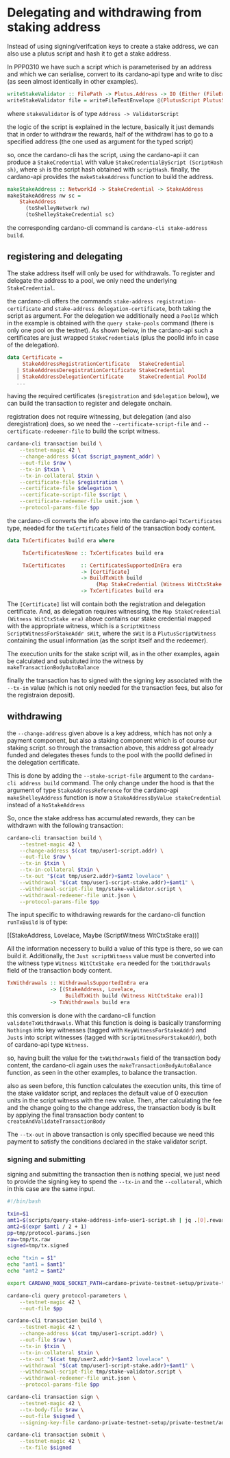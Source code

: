 # Delegating and withdrawing from staking address

Instead of using signing/verifcation keys to create a stake address, we can also use a plutus script and hash it to get a stake address.

In PPP0310 we have such a script which is parameterised by an address and which we can serialise, convert to its cardano-api type and write to disc (as seen almost identically in other examples).

```haskell
writeStakeValidator :: FilePath -> Plutus.Address -> IO (Either (FileError ()) ())
writeStakeValidator file = writeFileTextEnvelope @(PlutusScript PlutusScriptV1) file Nothing . PlutusScriptSerialised . SBS.toShort . LBS.toStrict . serialise . Plutus.getStakeValidator . stakeValidator
```
where `stakeValidator` is of type `Address -> ValidatorScript`

the logic of the script is explained in the lecture, basically it just demands that in order to withdraw the rewards, half of the withdrawl has to go to a specified address (the one used as argument for the typed script)

so, once the cardano-cli has the script, using the cardano-api it can produce a `StakeCredential` with value `StakeCredentialByScript (ScriptHash sh)`, where `sh` is the script hash obtained with `scriptHash`.
finally, the cardano-api provides the `makeStakeAddress` function to build the address.

```haskell
makeStakeAddress :: NetworkId -> StakeCredential -> StakeAddress
makeStakeAddress nw sc =
    StakeAddress
      (toShelleyNetwork nw)
      (toShelleyStakeCredential sc)
```

the corresponding cardano-cli command is `cardano-cli stake-address build`.

## registering and delegating

The stake address itself will only be used for withdrawals. To register and delegate the address to a pool, we only need the underlying `StakeCredential`.

the cardano-cli offers the commands `stake-address registration-certificate` and `stake-address delegation-certificate`, both taking the script as argument. For the delegation we additionally need a `PoolId` which in the example is obtained with the `query stake-pools` command (there is only one pool on the testnet).
As shown below, in the cardano-api such a certificates are just wrapped `StakeCredential`s (plus the poolId info in case of the delegation).

```haskell
data Certificate =
     StakeAddressRegistrationCertificate   StakeCredential
   | StakeAddressDeregistrationCertificate StakeCredential
   | StakeAddressDelegationCertificate     StakeCredential PoolId
   ...
```

having the required certificates (`$registration` and `$delegation` below), we can build the transaction to register and delegate onchain.

registration does not require witnessing, but delegation (and also deregistration) does, so we need the `--certificate-script-file` and `--certificate-redeemer-file` to build the script witness.

```bash
cardano-cli transaction build \
    --testnet-magic 42 \
    --change-address $(cat $script_payment_addr) \
    --out-file $raw \
    --tx-in $txin \
    --tx-in-collateral $txin \
    --certificate-file $registration \
    --certificate-file $delegation \
    --certificate-script-file $script \
    --certificate-redeemer-file unit.json \
    --protocol-params-file $pp
```

the cardano-cli converts the info above into the cardano-api `TxCertificates` type, needed for the `txCertificates` field of the transaction body content.

```haskell
data TxCertificates build era where

     TxCertificatesNone :: TxCertificates build era

     TxCertificates     :: CertificatesSupportedInEra era
                        -> [Certificate]
                        -> BuildTxWith build
                             (Map StakeCredential (Witness WitCtxStake era))
                        -> TxCertificates build era
```

The `[Certificate]` list will contain both the registration and delegation certificate. And, as delegation requires witnessing, the `Map StakeCredential (Witness WitCtxStake era)` above contains our stake credential mapped with the appropriate witness, which is a `ScriptWitness ScriptWitnessForStakeAddr sWit`, where the `sWit` is a `PlutusScriptWitness` containing the usual information (as the script itself and the redeemer).

The execution units for the stake script will, as in the other examples, again be calculated and subsituted into the witness by `makeTransactionBodyAutoBalance`

finally the transaction has to signed with the signing key associated with the `--tx-in` value (which is not only needed for the transaction fees, but also for the registraion deposit). 

## withdrawing

the `--change-address` given above is a key address, which has not only a payment component, but also a staking component which is of course our staking script.
so through the transaction above, this address got already funded and delegates theses funds to the pool with the poolId defined in the delegation certificate.

This is done by adding the `--stake-script-file` argument to the `cardano-cli address build` command.
The only change under the hood is that the argument of type `StakeAddressReference` for the cardano-api `makeShelleyAddress` function is now a `StakeAddressByValue stakeCredential` instead of a `NoStakeAddress`

So, once the stake address has accumulated rewards, they can be withdrawn with the following transaction:


```bash
cardano-cli transaction build \
    --testnet-magic 42 \
    --change-address $(cat tmp/user1-script.addr) \
    --out-file $raw \
    --tx-in $txin \
    --tx-in-collateral $txin \
    --tx-out "$(cat tmp/user2.addr)+$amt2 lovelace" \
    --withdrawal "$(cat tmp/user1-script-stake.addr)+$amt1" \
    --withdrawal-script-file tmp/stake-validator.script \
    --withdrawal-redeemer-file unit.json \
    --protocol-params-file $pp
```

The input specific to withdrawing rewards for the cardano-cli function `runTxBuild` is of type:
 
[(StakeAddress, Lovelace, Maybe (ScriptWitness WitCtxStake era))]

All the information necessery to build a value of this type is there, so we can build it.
Additionally, the `Just scriptWitness` value must be converted into the witness type `Witness WitCtxStake era` needed for the `txWithdrawals` field of the transaction body content. 

```haskell
TxWithdrawals :: WithdrawalsSupportedInEra era
              -> [(StakeAddress, Lovelace,
                   BuildTxWith build (Witness WitCtxStake era))]
              -> TxWithdrawals build era
```

this conversion is done with the cardano-cli function `validateTxWithdrawals`. What this function is doing is basically transforming `Nothing`s into key witnesses (tagged with `KeyWitnessForStakeAddr`) and `Just`s into script witnesses (tagged with `ScriptWitnessForStakeAddr`), both of cardano-api type `Witness`.

so, having built the value for the `txWithdrawals` field of the transaction body content, the cardano-cli again uses the `makeTransactionBodyAutoBalance` function, as seen in the other examples, to balance the transaction.

also as seen before, this function calculates the execution units, this time of the stake validator script, and replaces the default value of 0 execution units in the script witness with the new value. Then, after calculating the fee and the change going to the change address, the transaction body is built by applying the final transaction body content to `createAndValidateTransactionBody` 

The `--tx-out` in above transaction is only specified because we need this payment to satisfy the conditions declared in the stake validator script.

### signing and submitting

signing and submitting the transaction then is nothing special, we just need to provide the signing key to spend the `--tx-in` and the `--collateral`, which in this case are the same input.

```bash
#!/bin/bash

txin=$1
amt1=$(scripts/query-stake-address-info-user1-script.sh | jq .[0].rewardAccountBalance)
amt2=$(expr $amt1 / 2 + 1)
pp=tmp/protocol-params.json
raw=tmp/tx.raw
signed=tmp/tx.signed

echo "txin = $1"
echo "amt1 = $amt1"
echo "amt2 = $amt2"

export CARDANO_NODE_SOCKET_PATH=cardano-private-testnet-setup/private-testnet/node-bft1/node.sock

cardano-cli query protocol-parameters \
    --testnet-magic 42 \
    --out-file $pp

cardano-cli transaction build \
    --testnet-magic 42 \
    --change-address $(cat tmp/user1-script.addr) \
    --out-file $raw \
    --tx-in $txin \
    --tx-in-collateral $txin \
    --tx-out "$(cat tmp/user2.addr)+$amt2 lovelace" \
    --withdrawal "$(cat tmp/user1-script-stake.addr)+$amt1" \
    --withdrawal-script-file tmp/stake-validator.script \
    --withdrawal-redeemer-file unit.json \
    --protocol-params-file $pp

cardano-cli transaction sign \
    --testnet-magic 42 \
    --tx-body-file $raw \
    --out-file $signed \
    --signing-key-file cardano-private-testnet-setup/private-testnet/addresses/user1.skey

cardano-cli transaction submit \
    --testnet-magic 42 \
    --tx-file $signed
```
